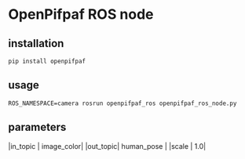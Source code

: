 # OpenPifpaf ROS node

## installation

```shell
pip install openpifpaf
```

## usage

```shell
ROS_NAMESPACE=camera rosrun openpifpaf_ros openpifpaf_ros_node.py
```

## parameters

|in_topic | image_color|
|out_topic| human_pose |
|scale    |         1.0|

